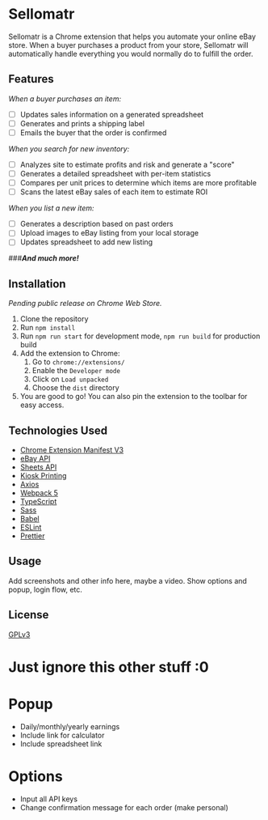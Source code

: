 # Sellomatr

Sellomatr is a Chrome extension that helps you automate your online eBay store. 
When a buyer purchases a product from your store, Sellomatr will automatically 
handle everything you would normally do to fulfill the order. 

## Features

_When a buyer purchases an item:_
- [ ] Updates sales information on a generated spreadsheet
- [ ] Generates and prints a shipping label
- [ ] Emails the buyer that the order is confirmed

_When you search for new inventory:_
- [ ] Analyzes site to estimate profits and risk and generate a "score"
- [ ] Generates a detailed spreadsheet with per-item statistics
- [ ] Compares per unit prices to determine which items are more profitable
- [ ] Scans the latest eBay sales of each item to estimate ROI

_When you list a new item:_
- [ ] Generates a description based on past orders
- [ ] Upload images to eBay listing from your local storage
- [ ] Updates spreadsheet to add new listing

###_**And much more!**_

## Installation
_Pending public release on Chrome Web Store._

1. Clone the repository
2. Run `npm install`
3. Run `npm run start` for development mode, `npm run build` for production build
4. Add the extension to Chrome:
    1. Go to `chrome://extensions/`
    2. Enable the `Developer mode`
    3. Click on `Load unpacked`
    4. Choose the `dist` directory
5. You are good to go! You can also pin the extension to the toolbar for easy access.

## Technologies Used
- [Chrome Extension Manifest V3](https://developer.chrome.com/docs/extensions/mv3/intro/)
- [eBay API](https://developer.ebay.com/)
- [Sheets API](https://developers.google.com/sheets/api/)
- [Kiosk Printing](https://developer.chrome.com/docs/extensions/reference/printerProvider/)
- [Axios](https://axios-http.com/docs/intro)
- [Webpack 5](https://webpack.js.org)
- [TypeScript](https://www.typescriptlang.org)
- [Sass](https://sass-lang.com)
- [Babel](https://babeljs.io/)
- [ESLint](https://eslint.org/)
- [Prettier](https://prettier.io/)

## Usage
Add screenshots and other info here, maybe a video.
Show options and popup, login flow, etc.

## License
[GPLv3](https://www.gnu.org/licenses/gpl-3.0.en.html)



# Just ignore this other stuff :0
# Popup

- Daily/monthly/yearly earnings
- Include link for calculator
- Include spreadsheet link

# Options

- Input all API keys
- Change confirmation message for each order (make personal)
